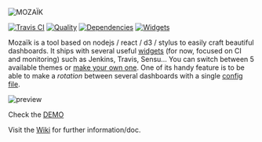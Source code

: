 ![MOZAÏK][logo]

[![Travis CI][travis-image]][travis-url]
[![Quality][codeclimate-image]][codeclimate-url]
[![Dependencies][gemnasium-image]][gemnasium-url]
[![Widgets][widget-count-image]][widget-count-url]

Mozaïk is a tool based on nodejs / react / d3 / stylus to easily craft beautiful dashboards.
It ships with several useful [widgets](https://github.com/plouc/mozaik/wiki/widgets) (for now, focused on CI and monitoring) such as Jenkins, Travis, Sensu…
You can switch between 5 available themes or [make your own one](https://github.com/plouc/mozaik/wiki/theming).
One of its handy feature is to be able to make a *rotation* between several dashboards with a single [config file](https://github.com/plouc/mozaik/wiki/configuration).

![preview](https://raw.githubusercontent.com/wiki/plouc/mozaik/assets/mozaik-panorama.png)

Check the [DEMO](http://mozaik.herokuapp.com/)

Visit the [Wiki](https://github.com/plouc/mozaik/wiki) for further information/doc.



[logo]: https://raw.githubusercontent.com/wiki/plouc/mozaik/assets/mozaik-logo.png
[widget-count-image]: https://img.shields.io/badge/widgets-x18-yellow.svg?style=flat-square
[widget-count-url]: https://github.com/plouc/mozaik/tree/master/src/ext
[travis-image]: https://img.shields.io/travis/plouc/mozaik.svg?style=flat-square
[travis-url]: https://travis-ci.org/plouc/mozaik
[codeclimate-image]: https://img.shields.io/codeclimate/github/plouc/mozaik.svg?style=flat-square
[codeclimate-url]: https://codeclimate.com/github/plouc/mozaik
[gemnasium-image]: https://img.shields.io/gemnasium/plouc/mozaik.svg?style=flat-square
[gemnasium-url]: https://gemnasium.com/plouc/mozaik
